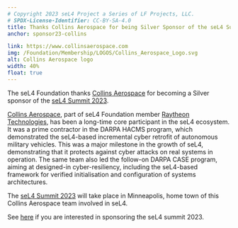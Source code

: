 ```yaml
---
# Copyright 2023 seL4 Project a Series of LF Projects, LLC.
# SPDX-License-Identifier: CC-BY-SA-4.0
title: Thanks Collins Aerospace for being Silver Sponsor of the seL4 Summit 2023
anchor: sponsor23-collins

link: https://www.collinsaerospace.com
img: /Foundation/Membership/LOGOS/Collins_Aerospace_Logo.svg
alt: Collins Aerospace logo
width: 40%
float: true
---
```


The seL4 Foundation thanks [Collins Aerospace](https://www.collinsaerospace.com)
for becoming a Silver sponsor of the [seL4 Summit 2023](../Foundation/Summit/2023).

[Collins Aerospace](https://www.collinsaerospace.com), part of seL4 Foundation
member [Raytheon Technologies](https://www.rtx.com), has been a long-time core
participant in the seL4 ecosystem. It was a prime contractor in the DARPA HACMS
program, which demonstrated the seL4-based incremental cyber retrofit of
autonomous military vehicles. This was a major milestone in the growth of seL4,
demonstrating that it protects against cyber attacks on real systems in
operation. The same team also led the follow-on DARPA CASE program, aiming at
designed-in cyber-resiliency, including the seL4-based framework for verified
initialisation and configuration of systems architectures.

The [seL4 Summit 2023](../Foundation/Summit/2023) will take place in
Minneapolis, home town of this Collins Aerospace team involved in seL4.

See [here](https://events.linuxfoundation.org/sel4-summit/sponsor/) if you are
interested in sponsoring the seL4 summit 2023.
